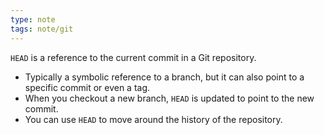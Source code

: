 ```yaml
---
type: note
tags: note/git
---
```

`HEAD` is a reference to the current commit in a Git repository. 
- Typically a symbolic reference to a branch, but it can also point to a specific commit or even a tag. 
- When you checkout a new branch, `HEAD` is updated to point to the new commit. 
- You can use `HEAD` to move around the history of the repository. 